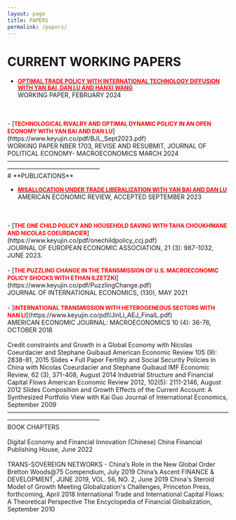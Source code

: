 ```yaml
---
layout: page
title: PAPERS
permalink: /papers/
---
```

# **CURRENT WORKING PAPERS**

- [<span style="color:red; font-weight:bold; font-size:0.9em;">OPTIMAL TRADE POLICY WITH INTERNATIONAL TECHNOLOGY DIFFUSION WITH YAN BAI, DAN LU AND HANXI WANG</span>](https://www.keyujin.co/pdf/Optimal.February.2024.pdf)<br>
WORKING PAPER, FEBRUARY 2024
<br>
<br>
- [<span style="color:red; font-weight:bold; font-size:0.9em;">TECHNOLOGICAL RIVALRY AND OPTIMAL DYNAMIC POLICY IN AN OPEN ECONOMY WITH YAN BAI AND DAN LU</span>](https://www.keyujin.co/pdf/BJL_Sept2023.pdf)<br>
WORKING PAPER NBER 1703, REVISE AND RESUBMIT, JOURNAL OF POLITICAL ECONOMY- MACROECONOMICS MARCH 2024———————————————————————————————————————————————————
<br>
# **PUBLICATIONS**

- [<span style="color:red; font-weight:bold; font-size:0.9em;">MISALLOCATION UNDER TRADE LIBERALIZATION
WITH YAN BAI AND DAN LU</span>](https://www.keyujin.co/pdf/BJL_July2021.pdf)<br>
AMERICAN ECONOMIC REVIEW, ACCEPTED SEPTEMBER 2023
<br>
<br>
- [<span style="color:red; font-weight:bold; font-size:0.9em;">THE ONE CHILD POLICY AND HOUSEHOLD SAVING
WITH TAHA CHOUKHMANE AND NICOLAS COEURDACIER</span>](https://www.keyujin.co/pdf/onechildpolicy_ccj.pdf)<br>
JOURNAL OF EUROPEAN ECONOMIC ASSOCIATION, 21 (3): 987-1032, JUNE 2023.
<br>
<br>
- [<span style="color:red; font-weight:bold; font-size:0.9em;">THE PUZZLING CHANGE IN THE TRANSMISSION OF U.S. MACROECONOMIC POLICY SHOCKS
WITH ETHAN ILZETZKI</span>](https://www.keyujin.co/pdf/PuzzlingChange.pdf)<br>
JOURNAL OF INTERNATIONAL ECONOMICS, (130), MAY 2021
<br>
<br>
- [<span style="color:red; font-weight:bold; font-size:0.9em;">INTERNATIONAL TRANSMISSION WITH HETEROGENEOUS SECTORS
WITH NAN LI</span>](https://www.keyujin.co/pdf/JinLi_AEJ_FinalL.pdf)<br>
AMERICAN ECONOMIC JOURNAL: MACROECONOMICS 10 (4): 36-76, OCTOBER 2018
<br>
<br>
Credit constraints and Growth in a Global Economy
with Nicolas Coeurdacier and Stephane Guibaud
American Economic Review 105 (9): 2838-81, 2015
Slides • Full Paper
Fertility and Social Security Policies in China
with Nicolas Coeurdacier and Stephane Guibaud
IMF Economic Review, 62 (3), 371-408, August 2014
Industrial Structure and Financial Capital Flows
American Economic Review 2012, 102(5): 2111-2146, August 2012
Slides
Composition and Growth Effects of the Current Account: A Synthesized Portfolio View
with Kai Guo
Journal of International Economics, September 2009
———————————————————————————————————————————————————
<br>
BOOK CHAPTERS
<br>
<br>
Digital Economy and Financial Innovation (Chinese)
China Financial Publishing House, June 2022
<br>
<br>
TRANS-SOVEREIGN NETWORKS - China’s Role in the New Global Order
Bretton Woods@75 Compendium, July 2019
China’s Ascent
FINANCE & DEVELOPMENT, JUNE 2019, VOL. 56, NO. 2, June 2019
China's Steroid Model of Growth
Meeting Globalization's Challenges, Princeton Press, forthcoming, April 2018
International Trade and International Capital Flows:
A Theoretical Perspective
The Encyclopedia of Financial Globalization, September 2010
